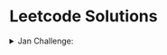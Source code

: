 # Leetcode Solutions

<details close> 
	<summary>Jan Challenge:</summary>
<ol><li>

[290. Word Pattern.py](https%3A//github.com/ThisIsSakshi/Leetcode-Solutions/blob/main/Jan%20Challenge/290.%20Word%20Pattern.py) 
</li>
</ol></details>